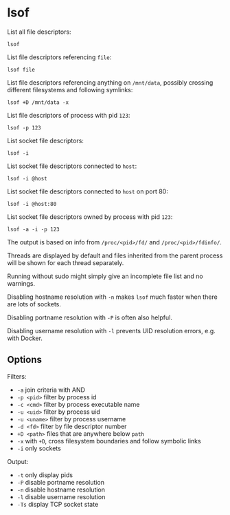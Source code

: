 # lsof

List all file descriptors:

```
lsof
```

List file descriptors referencing `file`:

```
lsof file
```

List file descriptors referencing anything on `/mnt/data`, possibly
crossing different filesystems and following symlinks:

```
lsof +D /mnt/data -x
```

List file descriptors of process with pid `123`:

```
lsof -p 123
```

List socket file descriptors:

```
lsof -i
```

List socket file descriptors connected to `host`:
```
lsof -i @host
```

List socket file descriptors connected to `host` on port 80:

```
lsof -i @host:80
```

List socket file descriptors owned by process with pid `123`:

```
lsof -a -i -p 123
```

The output is based on info from `/proc/<pid>/fd/` and
`/proc/<pid>/fdinfo/`.

Threads are displayed by default and files inherited from the parent
process will be shown for each thread separately.

Running without sudo might simply give an incomplete file list and no
warnings.

Disabling hostname resolution with `-n` makes `lsof` much faster when
there are lots of sockets.

Disabling portname resolution with `-P` is often also helpful.

Disabling username resolution with `-l` prevents UID resolution
errors, e.g. with Docker.

## Options

Filters:

* `-a` join criteria with AND
* `-p <pid>` filter by process id
* `-c <cmd>` filter by process executable name
* `-u <uid>` filter by process uid
* `-u <uname>` filter by process username
* `-d <fd>` filter by file descriptor number
* `+D <path>` files that are anywhere below `path`
* `-x` with `+D`, cross filesystem boundaries and follow symbolic links
* `-i` only sockets

Output:

* `-t` only display pids
* `-P` disable portname resolution
* `-n` disable hostname resolution
* `-l` disable username resolution
* `-Ts` display TCP socket state
